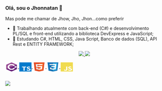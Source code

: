 ### Olá, sou o Jhonnatan 👋 
Mas pode me chamar de Jhow, Jho, Jhon...como preferir 

- 🔭 Trabalhando atualmente com back-end (C#) e desenvolvimento PL/SQL e front-end utilizando a biblioteca DevExpress e JavaScript;
- 🌱 Estudando C#, HTML, CSS, Java Script, Banco de dados (SQL), API Rest e ENTITY FRAMEWORK;

<div align="center">
  <a href="https://github.com/JHOSTS">
  <img height="180em" src="https://github-readme-stats.vercel.app/api?username=JHOSTS&show_icons=true&theme=tokyonight&include_all_commits=true&count_private=true"/>
  <img height="180em" src="https://github-readme-stats.vercel.app/api/top-langs/?username=JHOSTS&layout=compact&langs_count=7&theme=tokyonight"/>
    
</div>
  <div style="display: inline_block"><br>
  <img align="center" alt="Jho-Csharp" height="30" width="40" src="https://raw.githubusercontent.com/devicons/devicon/master/icons/csharp/csharp-original.svg">
  <img align="center" alt="Jho-C" height="30" width="40" src="https://raw.githubusercontent.com/devicons/devicon/master/icons/typescript/typescript-plain.svg">
  <img align="center" alt="Jho-HTML" height="30" width="40" src="https://raw.githubusercontent.com/devicons/devicon/master/icons/html5/html5-original.svg">
  <img align="center" alt="Jho-CSS" height="30" width="40" src="https://raw.githubusercontent.com/devicons/devicon/master/icons/css3/css3-original.svg">
   <img align="center" alt="Jho-Js" height="30" width="40" src="https://raw.githubusercontent.com/devicons/devicon/master/icons/javascript/javascript-plain.svg">       
</div>
  
  ##
  
<div
<a href="https://www.linkedin.com/in/jhosts/" target="_blank"><img src="https://img.shields.io/badge/LinkedIn-0077B5?style=for-the-badge&logo=linkedin&logoColor=white"></a> 
</div> 
